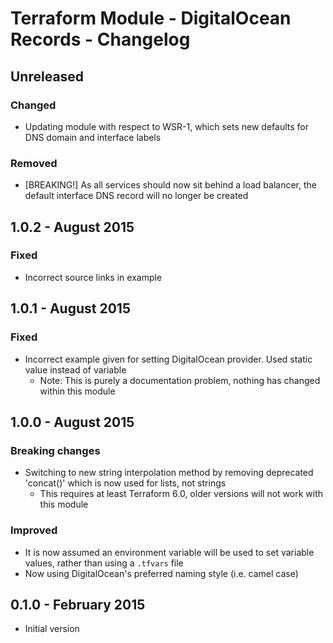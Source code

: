 # Terraform Module - DigitalOcean Records - Changelog

## Unreleased

### Changed

* Updating module with respect to WSR-1, which sets new defaults for DNS domain and interface labels

### Removed

* [BREAKING!] As all services should now sit behind a load balancer, the default interface DNS record will no longer be 
created

## 1.0.2 - August 2015

### Fixed

* Incorrect source links in example

## 1.0.1 - August 2015

### Fixed

* Incorrect example given for setting DigitalOcean provider. Used static value instead of variable
    * Note: This is purely a documentation problem, nothing has changed within this module

## 1.0.0 - August 2015

### Breaking changes

* Switching to new string interpolation method by removing deprecated 'concat()' which is now used for lists, not strings
    * This requires at least Terraform 6.0, older versions will not work with this module

### Improved

* It is now assumed an environment variable will be used to set variable values, rather than using a `.tfvars` file
* Now using DigitalOcean's preferred naming style (i.e. camel case)

## 0.1.0 - February 2015

* Initial version
